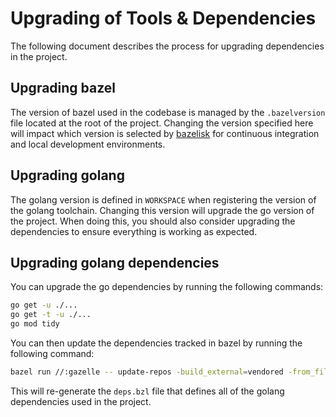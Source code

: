 # Upgrading of Tools & Dependencies

The following document describes the process for upgrading dependencies in the project.

## Upgrading bazel

The version of bazel used in the codebase is managed by the `.bazelversion` file located at the root of the project. Changing the version specified here will impact which version is selected by [bazelisk](https://github.com/bazelbuild/bazelisk) for continuous integration and local development environments.

## Upgrading golang

The golang version is defined in `WORKSPACE` when registering the version of the golang toolchain. Changing this version will upgrade the go version of the project. When doing this, you should also consider upgrading the dependencies to ensure everything is working as expected.

## Upgrading golang dependencies

You can upgrade the go dependencies by running the following commands:

```bash
go get -u ./...
go get -t -u ./...
go mod tidy
```

You can then update the dependencies tracked in bazel by running the following command:

```bash
bazel run //:gazelle -- update-repos -build_external=vendored -from_file=go.mod -to_macro=deps.bzl%go_dependencies
```

This will re-generate the `deps.bzl` file that defines all of the golang dependencies used in the project.